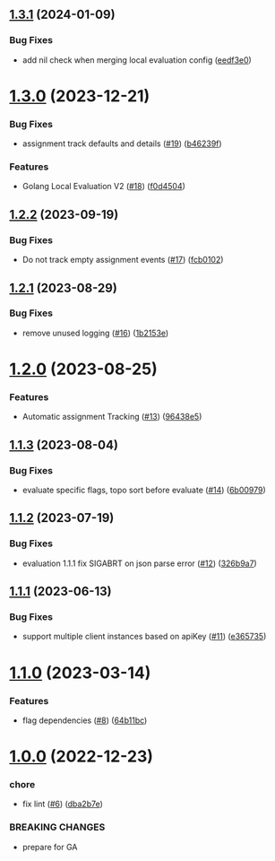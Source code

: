 ## [1.3.1](https://github.com/amplitude/experiment-go-server/compare/v1.3.0...v1.3.1) (2024-01-09)


### Bug Fixes

* add nil check when merging local evaluation config ([eedf3e0](https://github.com/amplitude/experiment-go-server/commit/eedf3e0914916901fbd382ba5c9a12807f9e8962))

# [1.3.0](https://github.com/amplitude/experiment-go-server/compare/v1.2.2...v1.3.0) (2023-12-21)


### Bug Fixes

* assignment track defaults and details ([#19](https://github.com/amplitude/experiment-go-server/issues/19)) ([b46239f](https://github.com/amplitude/experiment-go-server/commit/b46239f94b1abfe1e9bcbe5f37acd7b77e70fb55))


### Features

* Golang Local Evaluation V2 ([#18](https://github.com/amplitude/experiment-go-server/issues/18)) ([f0d4504](https://github.com/amplitude/experiment-go-server/commit/f0d4504fb2099287ad5f579630aaaf74b060055d))

## [1.2.2](https://github.com/amplitude/experiment-go-server/compare/v1.2.1...v1.2.2) (2023-09-19)


### Bug Fixes

* Do not track empty assignment events ([#17](https://github.com/amplitude/experiment-go-server/issues/17)) ([fcb0102](https://github.com/amplitude/experiment-go-server/commit/fcb01021f7cf6e86d40f32ec542c0508f1d5efec))

## [1.2.1](https://github.com/amplitude/experiment-go-server/compare/v1.2.0...v1.2.1) (2023-08-29)


### Bug Fixes

* remove unused logging ([#16](https://github.com/amplitude/experiment-go-server/issues/16)) ([1b2153e](https://github.com/amplitude/experiment-go-server/commit/1b2153ee4cd0c2d68be8f5c51c5f9e658a7840b0))

# [1.2.0](https://github.com/amplitude/experiment-go-server/compare/v1.1.3...v1.2.0) (2023-08-25)


### Features

* Automatic assignment Tracking ([#13](https://github.com/amplitude/experiment-go-server/issues/13)) ([96438e5](https://github.com/amplitude/experiment-go-server/commit/96438e5ac0fc091ea322aec02a4058829c859cc2))

## [1.1.3](https://github.com/amplitude/experiment-go-server/compare/v1.1.2...v1.1.3) (2023-08-04)


### Bug Fixes

* evaluate specific flags, topo sort before evaluate ([#14](https://github.com/amplitude/experiment-go-server/issues/14)) ([6b00979](https://github.com/amplitude/experiment-go-server/commit/6b00979857a5bf772d097d838aa581bd3b324eec))

## [1.1.2](https://github.com/amplitude/experiment-go-server/compare/v1.1.1...v1.1.2) (2023-07-19)


### Bug Fixes

* evaluation 1.1.1 fix SIGABRT on json parse error ([#12](https://github.com/amplitude/experiment-go-server/issues/12)) ([326b9a7](https://github.com/amplitude/experiment-go-server/commit/326b9a77e481fadacc17e61e281ef51733eabd3d))

## [1.1.1](https://github.com/amplitude/experiment-go-server/compare/v1.1.0...v1.1.1) (2023-06-13)


### Bug Fixes

* support multiple client instances based on apiKey ([#11](https://github.com/amplitude/experiment-go-server/issues/11)) ([e365735](https://github.com/amplitude/experiment-go-server/commit/e36573555bd672f778607969cb592dcb76a8d368))

# [1.1.0](https://github.com/amplitude/experiment-go-server/compare/v1.0.0...v1.1.0) (2023-03-14)


### Features

* flag dependencies ([#8](https://github.com/amplitude/experiment-go-server/issues/8)) ([64b11bc](https://github.com/amplitude/experiment-go-server/commit/64b11bc1e657d3b2c9ee4e8a0a33132de73b8455))

# [1.0.0](https://github.com/amplitude/experiment-go-server/compare/v0.6.0...v1.0.0) (2022-12-23)


### chore

* fix lint ([#6](https://github.com/amplitude/experiment-go-server/issues/6)) ([dba2b7e](https://github.com/amplitude/experiment-go-server/commit/dba2b7e042a565a286bf902f2adccff43f9c0afe))


### BREAKING CHANGES

* prepare for GA
